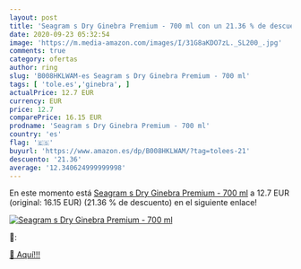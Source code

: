 ```yaml
---
layout: post
title: 'Seagram s Dry Ginebra Premium - 700 ml con un 21.36 % de descuento'
date: 2020-09-23 05:32:54
image: 'https://m.media-amazon.com/images/I/31G8aKDO7zL._SL200_.jpg'
comments: true
category: ofertas
author: ring
slug: 'B008HKLWAM-es Seagram s Dry Ginebra Premium - 700 ml'
tags: [ 'tole.es','ginebra', ]
actualPrice: 12.7 EUR
currency: EUR
price: 12.7
comparePrice: 16.15 EUR
prodname: 'Seagram s Dry Ginebra Premium - 700 ml'
country: 'es'
flag: '🇪🇸'
buyurl: 'https://www.amazon.es/dp/B008HKLWAM/?tag=tolees-21'
descuento: '21.36'
average: '12.340624999999998'
---
```


En este momento está [Seagram s Dry Ginebra Premium - 700 ml](https://www.amazon.es/dp/B008HKLWAM/?tag=tolees-21) a 12.7 EUR (original: 16.15 EUR) (21.36 %  de descuento) en el siguiente enlace!

[![Seagram s Dry Ginebra Premium - 700 ml](https://m.media-amazon.com/images/I/31G8aKDO7zL._SL200_.jpg)](https://www.amazon.es/dp/B008HKLWAM/?tag=tolees-21)

🔎:


[🛒 Aquí!!!](https://www.amazon.es/dp/B008HKLWAM/?tag=tolees-21)
